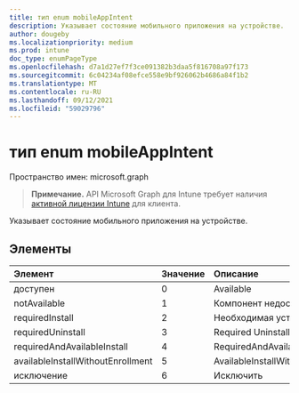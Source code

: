 ```yaml
---
title: тип enum mobileAppIntent
description: Указывает состояние мобильного приложения на устройстве.
author: dougeby
ms.localizationpriority: medium
ms.prod: intune
doc_type: enumPageType
ms.openlocfilehash: d7a1d27ef7f3ce091382b3daa5f816708a97f173
ms.sourcegitcommit: 6c04234af08efce558e9bf926062b4686a84f1b2
ms.translationtype: MT
ms.contentlocale: ru-RU
ms.lasthandoff: 09/12/2021
ms.locfileid: "59029796"
---
```

# <a name="mobileappintent-enum-type"></a>тип enum mobileAppIntent

Пространство имен: microsoft.graph

> **Примечание.** API Microsoft Graph для Intune требует наличия [активной лицензии Intune](https://go.microsoft.com/fwlink/?linkid=839381) для клиента.

Указывает состояние мобильного приложения на устройстве.

## <a name="members"></a>Элементы
|Элемент|Значение|Описание|
|:---|:---|:---|
|доступен|0|Available|
|notAvailable|1|Компонент недоступен|
|requiredInstall|2|Необходимая установка|
|requiredUninstall|3|Required Uninstall|
|requiredAndAvailableInstall|4 |RequiredAndAvailableInstall|
|availableInstallWithoutEnrollment|5 |AvailableInstallWithoutEnrollment|
|исключение|6 |Исключить|




